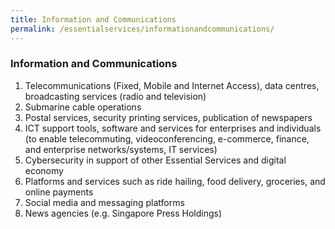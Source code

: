 ```yaml
---
title: Information and Communications
permalink: /essentialservices/informationandcommunications/
---
```


### **Information and Communications**

1. Telecommunications (Fixed, Mobile and Internet Access), data centres, broadcasting services (radio and television)
2. Submarine cable operations
3. Postal services, security printing services, publication of newspapers
4. ICT support tools, software and services for enterprises and individuals (to enable telecommuting, videoconferencing, e-commerce, finance, and enterprise networks/systems, IT services)
5. Cybersecurity in support of other Essential Services and digital economy
6. Platforms and services such as ride hailing, food delivery, groceries, and online payments
7. Social media and messaging platforms
8. News agencies (e.g. Singapore Press Holdings) 


